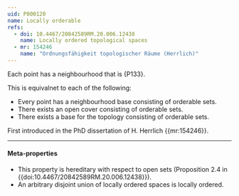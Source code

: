 ```yaml
---
uid: P000120
name: Locally orderable
refs:
  - doi: 10.4467/20842589RM.20.006.12438
    name: Locally ordered topological spaces
  - mr: 154246
    name: "Ordnungsfähigkeit topologischer Räume (Herrlich)"
---
```


Each point has a neighbourhood that is {P133}.

This is equivalnet to each of the following:
- Every point has a neighbourhood base consisting of orderable sets.
- There exists an open cover consisting of orderable sets.
- There exists a base for the topology consisting of orderable sets.

First introduced in the PhD dissertation of H. Herrlich {{mr:154246}}. 

----
#### Meta-properties

- This property is hereditary with respect to open sets (Proposition 2.4 in {{doi:10.4467/20842589RM.20.006.12438}}).
- An arbitrary disjoint union of locally ordered spaces is locally ordered.

